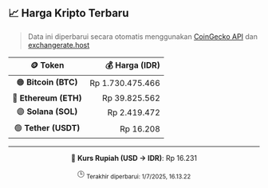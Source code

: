 

<!-- HARGA_KRIPTO -->
## 📈 Harga Kripto Terbaru

> Data ini diperbarui secara otomatis menggunakan [CoinGecko API](https://www.coingecko.com/) dan [exchangerate.host](https://exchangerate.host/)

<div align="center">

| 🪙 Token | 💰 Harga (IDR) |
|:------:|---------------:|
| 🟠 **Bitcoin (BTC)**   | Rp 1.730.475.466 |
| 🔵 **Ethereum (ETH)**  | Rp 39.825.562 |
| 🟣 **Solana (SOL)**    | Rp 2.419.472 |
| 🟢 **Tether (USDT)**   | Rp 16.208 |

---

💱 **Kurs Rupiah (USD → IDR)**: Rp 16.231

🕒 <sub>Terakhir diperbarui: 1/7/2025, 16.13.22</sub>

</div>
<!-- /HARGA_KRIPTO -->